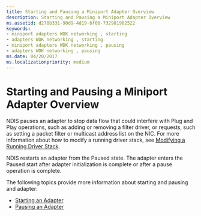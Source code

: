 ```yaml
---
title: Starting and Pausing a Miniport Adapter Overview
description: Starting and Pausing a Miniport Adapter Overview
ms.assetid: d278b331-90d9-4d19-bf00-732981962522
keywords:
- miniport adapters WDK networking , starting
- adapters WDK networking , starting
- miniport adapters WDK networking , pausing
- adapters WDK networking , pausing
ms.date: 04/20/2017
ms.localizationpriority: medium
---
```


# Starting and Pausing a Miniport Adapter Overview





NDIS pauses an adapter to stop data flow that could interfere with Plug and Play operations, such as adding or removing a filter driver, or requests, such as setting a packet filter or multicast address list on the NIC. For more information about how to modify a running driver stack, see [Modifying a Running Driver Stack](modifying-a-running-driver-stack.md).

NDIS restarts an adapter from the Paused state. The adapter enters the Paused start after adapter initialization is complete or after a pause operation is complete.

The following topics provide more information about starting and pausing and adapter:

-   [Starting an Adapter](starting-an-adapter.md)
-   [Pausing an Adapter](pausing-an-adapter.md)

 

 





